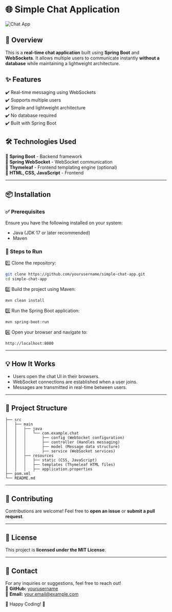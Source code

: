 # 🌐 Simple Chat Application

![Chat App](https://via.placeholder.com/800x300?text=Simple+Chat+Application)

## 🚀 Overview
This is a **real-time chat application** built using **Spring Boot** and **WebSockets**. It allows multiple users to communicate instantly **without a database** while maintaining a lightweight architecture.

## ✨ Features
✔️ Real-time messaging using WebSockets  
✔️ Supports multiple users  
✔️ Simple and lightweight architecture  
✔️ No database required  
✔️ Built with Spring Boot  

## 🛠️ Technologies Used
🔹 **Spring Boot** - Backend framework  
🔹 **Spring WebSocket** - WebSocket communication  
🔹 **Thymeleaf** - Frontend templating engine (optional)  
🔹 **HTML, CSS, JavaScript** - Frontend  

---

## 📦 Installation
### ✅ Prerequisites
Ensure you have the following installed on your system:
- Java (JDK 17 or later recommended)
- Maven

### 📌 Steps to Run
1️⃣ Clone the repository:
   ```sh
   git clone https://github.com/yourusername/simple-chat-app.git
   cd simple-chat-app
   ```
2️⃣ Build the project using Maven:
   ```sh
   mvn clean install
   ```
3️⃣ Run the Spring Boot application:
   ```sh
   mvn spring-boot:run
   ```
4️⃣ Open your browser and navigate to:
   ```
   http://localhost:8080
   ```

---

## 💡 How It Works
- Users open the chat UI in their browsers.
- WebSocket connections are established when a user joins.
- Messages are transmitted in real-time between users.

---

## 📂 Project Structure
```
├── src
│   ├── main
│   │   ├── java
│   │   │   └── com.example.chat
│   │   │       ├── config (WebSocket configuration)
│   │   │       ├── controller (Handles messaging)
│   │   │       ├── model (Message data structure)
│   │   │       ├── service (WebSocket services)
│   │   ├── resources
│   │   │   ├── static (CSS, JavaScript)
│   │   │   ├── templates (Thymeleaf HTML files)
│   │   │   ├── application.properties
├── pom.xml
└── README.md
```

---

## 🤝 Contributing
Contributions are welcome! Feel free to **open an issue** or **submit a pull request**.  

---

## 📜 License
This project is **licensed under the MIT License**.

---

## 📧 Contact
For any inquiries or suggestions, feel free to reach out!  
📌 **GitHub:** [yourusername](https://github.com/yourusername)  
📌 **Email:** your.email@example.com  

🚀 Happy Coding! 🎉


